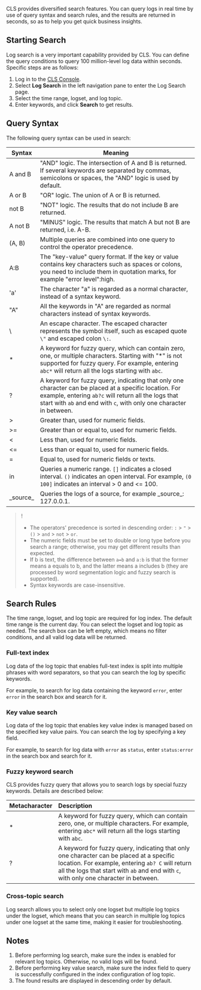 CLS provides diversified search features. You can query logs in real time by use of query syntax and search rules, and the results are returned in seconds, so as to help you get quick business insights.

## Starting Search

Log search is a very important capability provided by CLS. You can define the query conditions to query 100 million-level log data within seconds. Specific steps are as follows:

1. Log in to the [CLS Console](https://console.cloud.tencent.com/cls).
2. Select **Log Search** in the left navigation pane to enter the Log Search page.
3. Select the time range, logset, and log topic.
4. Enter keywords, and click **Search** to get results.

## Query Syntax
The following query syntax can be used in search:

| Syntax | Meaning |
|--|--|
| A and B | "AND" logic. The intersection of A and B is returned. If several keywords are separated by commas, semicolons or spaces, the "AND" logic is used by default. |
| A or B | "OR" logic. The union of A or B is returned. |
| not B | "NOT" logic. The results that do not include B are returned. |
| A not B | "MINUS" logic. The results that match A but not B are returned, i.e. A-B. |
| (A, B) | Multiple queries are combined into one query to control the operator precedence. |
| A:B | The "key-value" query format. If the key or value contains key characters such as spaces or colons, you need to include them in quotation marks, for example "error level":high. |
| 'a' | The character "a" is regarded as a normal character, instead of a syntax keyword. |
| "A" | All the keywords in "A" are regarded as normal characters instead of syntax keywords. |
| \ | An escape character. The escaped character represents the symbol itself, such as escaped quote `\"` and escaped colon `\:`. |
| * | A keyword for fuzzy query, which can contain zero, one, or multiple characters. Starting with "\*" is not supported for fuzzy query. For example, entering `abc*` will return all the logs starting with `abc`. |
| ? | A keyword for fuzzy query, indicating that only one character can be placed at a specific location. For example, entering `ab?c` will return all the logs that start with `ab` and end with `c`, with only one character in between. |
| > | Greater than, used for numeric fields. |
| >= | Greater than or equal to, used for numeric fields. |
| < | Less than, used for numeric fields. |
| <= | Less than or equal to, used for numeric fields. |
| = | Equal to, used for numeric fields or texts. |
| in | Queries a numeric range. `[]` indicates a closed interval. `()` indicates an open interval. For example, `(0 100]` indicates an interval > 0 and <= 100. |
| \_source_ | Queries the logs of a source, for example \_source_: 127.0.0.1. |

>!
>- The operators' precedence is sorted in descending order: `:` > `"` > `()` > `and` > `not` > `or`.
>- The numeric fields must be set to double or long type before you search a range; otherwise, you may get different results than expected.
>- If b is text, the difference between `a=b` and `a:b` is that the former means a equals to b, and the latter means a includes b (they are processed by word segmentation logic and fuzzy search is supported).
>- Syntax keywords are case-insensitive.



## Search Rules
The time range, logset, and log topic are required for log index. The default time range is the current day. You can select the logset and log topic as needed. The search box can be left empty, which means no filter conditions, and all valid log data will be returned.

### Full-text index
Log data of the log topic that enables full-text index is split into multiple phrases with word separators, so that you can search the log by specific keywords.

For example, to search for log data containing the keyword `error`, enter `error` in the search box and search for it.

### Key value search
Log data of the log topic that enables key value index is managed based on the specified key value pairs. You can search the log by specifying a key field.

For example, to search for log data with `error` as `status`, enter `status:error` in the search box and search for it.

### Fuzzy keyword search
CLS provides fuzzy query that allows you to search logs by special fuzzy keywords. Details are described below:

| Metacharacter | Description |
|-----|:-----|
| * | A keyword for fuzzy query, which can contain zero, one, or multiple characters. For example, entering `abc*` will return all the logs starting with `abc`. |
| ? | A keyword for fuzzy query, indicating that only one character can be placed at a specific location. For example, entering `ab? C` will return all the logs that start with `ab` and end with `c`, with only one character in between. |

### Cross-topic search
Log search allows you to select only one logset but multiple log topics under the logset, which means that you can search in multiple log topics under one logset at the same time, making it easier for troubleshooting.

## Notes
1. Before performing log search, make sure the index is enabled for relevant log topics. Otherwise, no valid logs will be found.
2. Before performing key value search, make sure the index field to query is successfully configured in the index configuration of log topic.
3. The found results are displayed in descending order by default.

